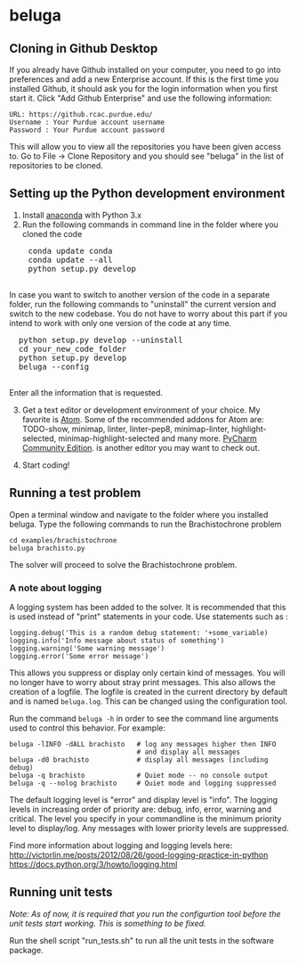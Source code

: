 # beluga

## Cloning in Github Desktop

If you already have Github installed on your computer, you need to go into preferences and add a new Enterprise account. If this is the first time you installed Github, it should ask you for the login information when you first start it. Click "Add Github Enterprise" and use the following information:

    URL: https://github.rcac.purdue.edu/
    Username : Your Purdue account username
    Password : Your Purdue account password

This will allow you to view all the repositories you have been given access to.
Go to File -> Clone Repository and you should see "beluga" in the list of repositories to be cloned.

## Setting up the Python development environment

  1. Install [anaconda](https://www.continuum.io/downloads/ "Download Anaconda") with Python 3.x
  2. Run the following commands in command line in the folder where you cloned the code
  <pre>
    conda update conda
    conda update --all
    python setup.py develop
  </pre>

  In case you want to switch to another version of the code in a separate folder, run the following commands to "uninstall" the current version and switch to the new codebase. You do not have to worry about this part if you intend to work with only one version of the code at any time.
  <pre>
  python setup.py develop --uninstall
  cd your_new_code_folder
  python setup.py develop
  beluga --config
  </pre>

  Enter all the information that is requested.

  3. Get a text editor or development environment of your choice. My favorite is [Atom](http://atom.io). Some of the recommended addons for Atom are: TODO-show, minimap, linter, linter-pep8, minimap-linter, highlight-selected, minimap-highlight-selected and many more.  [PyCharm Community Edition](https://www.jetbrains.com/pycharm/download/). is another editor you may want to check out.

  4. Start coding!

## Running a test problem

Open a terminal window and navigate to the folder where you installed beluga. Type the following commands to run the Brachistochrone problem

    cd examples/brachistochrone
    beluga brachisto.py

The solver will proceed to solve the Brachistochrone problem.

### A note about logging
A logging system has been added to the solver. It is recommended that this is used instead of "print" statements in your code. Use statements such as :

    logging.debug('This is a random debug statement: '+some_variable)
    logging.info('Info message about status of something')
    logging.warning('Some warning message')
    logging.error('Some error message')

This allows you suppress or display only certain kind of messages. You will no longer have to worry about stray print messages. This also allows the creation of a logfile. The logfile is created in the current directory by default and is named `beluga.log`. This can be changed using the configuration tool.

Run the command `beluga -h` in order to see the command line arguments used to control this behavior. For example:

    beluga -lINFO -dALL brachisto   # log any messages higher then INFO
                                    # and display all messages
    beluga -d0 brachisto            # display all messages (including debug)
    beluga -q brachisto             # Quiet mode -- no console output
    beluga -q --nolog brachisto     # Quiet mode and logging suppressed

The default logging level is "error" and display level is "info". The logging levels in increasing order of priority are: debug, info, error, warning and critical. The level you specify in your commandline is the minimum priority level to display/log. Any messages with lower priority levels are suppressed.



Find more information about logging and logging levels here:
http://victorlin.me/posts/2012/08/26/good-logging-practice-in-python
https://docs.python.org/3/howto/logging.html

## Running unit tests

*Note: As of now, it is required that you run the configurtion tool before the unit tests start working. This is something to be fixed.*

Run the shell script "run_tests.sh" to run all the unit tests in the software package.
